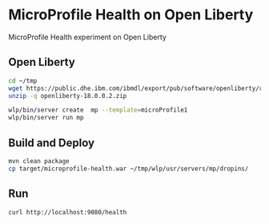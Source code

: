 # MicroProfile Health on Open Liberty
MicroProfile Health experiment on Open Liberty

## Open Liberty
```bash
cd ~/tmp
wget https://public.dhe.ibm.com/ibmdl/export/pub/software/openliberty/runtime/release/2018-06-19_0502/openliberty-18.0.0.2.zip
unzip -q openliberty-18.0.0.2.zip

wlp/bin/server create  mp --template=microProfile1
wlp/bin/server run mp
```

## Build and Deploy
```bash
mvn clean package
cp target/microprofile-health.war ~/tmp/wlp/usr/servers/mp/dropins/
```

## Run
```bash
curl http://localhost:9080/health
```